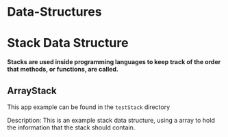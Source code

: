 # Data-Structures


# Stack Data Structure

__Stacks are used inside programming languages to keep track of
the order that methods, or functions, are called.__

## ArrayStack

This app example can be found in the ```testStack``` directory

Description: This is an example stack data structure, using a array to hold the information that
the stack should contain.

